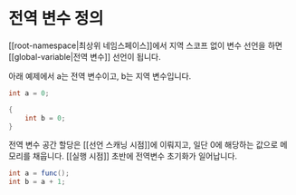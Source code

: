 # 전역 변수 정의

[[root-namespace|최상위 네임스페이스]]에서 지역 스코프 없이 변수 선언을 하면 [[global-variable|전역 변수]] 선언이 됩니다. 

아래 예제에서 a는 전역 변수이고, b는 지역 변수입니다.
```csharp
int a = 0;

{
    int b = 0;
}
```

전역 변수 공간 할당은 [[선언 스캐닝 시점]]에 이뤄지고, 일단 0에 해당하는 값으로 메모리를 채웁니다. [[실행 시점]] 초반에 전역변수 초기화가 일어납니다.

```csharp
int a = func();
int b = a + 1;
```